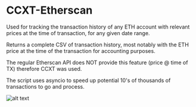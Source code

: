 # CCXT-Etherscan
Used for tracking the transaction history of any ETH account with relevant prices at the time of transaction, for any given date range. 

Returns a complete CSV of transaction history, most notably with the ETH price at the time of the transaction for accounting purposes. 

The regular Etherscan API does NOT provide this feature (price @ time of TX) therefore CCXT was used.

The script uses asyncio to speed up potential 10's of thousands of transactions to go and process.

![alt text](https://etherscan.io/images/brandassets/etherscan-logo.svg)

